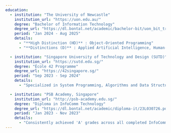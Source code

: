 ```yaml
---
education:
  - institution: "The University of Newcastle"
    institution_url: "https://uon.edu.au/"
    degree: "Bachelor of Information Technology"
    degree_url: "https://dl.bontal.net/academic/bachelor-bit/uon_bit_transcript.pdf"
    period: "Jan 2024 - Aug 2025"
    details:
      - "**High Distinction (HD)** : Object-Oriented Programming"
      - "**Distinctions (D)** : Applied Artificial Intelligence, Human-Computer Interaction, Data Structures, The Digital Economy, Project Management, and Web Technologies."

  - institution: "Singapore University of Technology and Design (SUTD)"
    institution_url: "https://sutd.edu.sg/"
    degree: "École 42 Programme"
    degree_url: "https://42singapore.sg/"
    period: "Sep 2023 - Sep 2024"
    details:
      - "Specialized in System Programming, Algorithms and Data Structures through a project-based, peer-to-peer learning methodology."

  - institution: "PSB Academy, Singapore"
    institution_url: "http://psb-academy.edu.sg/"
    degree: "Diploma in InfoComm Technology"
    degree_url: "https://dl.bontal.net/academic/diploma-it/23L030726.pdf"
    period: "Jan 2023 - Nov 2023"
    details:
      - "Consistently achieved 'A' grades across all completed InfoComm Technology coursework."
---
```

